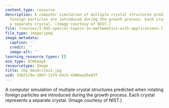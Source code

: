 ```yaml
---
content_type: resource
description: A computer simulation of multiple crystal structures predicted when rotating
  foreign particles are introduced during the growth process. Each crystal represents
  a separate crystal. (Image courtesy of NIST.)
file: /courses/2-035-special-topics-in-mathematics-with-applications-linear-algebra-and-the-calculus-of-variations-spring-2007/33b21c9e18d7137464c54380aa26e83f_chp_dendrites2.jpg
file_type: image/jpeg
image_metadata:
  caption: ''
  credit: ''
  image-alt: ''
learning_resource_types: []
ocw_type: OCWImage
resourcetype: Image
title: chp_dendrites2.jpg
uid: 33b21c9e-18d7-1374-64c5-4380aa26e83f
---
```

A computer simulation of multiple crystal structures predicted when rotating foreign particles are introduced during the growth process. Each crystal represents a separate crystal. (Image courtesy of NIST.)

